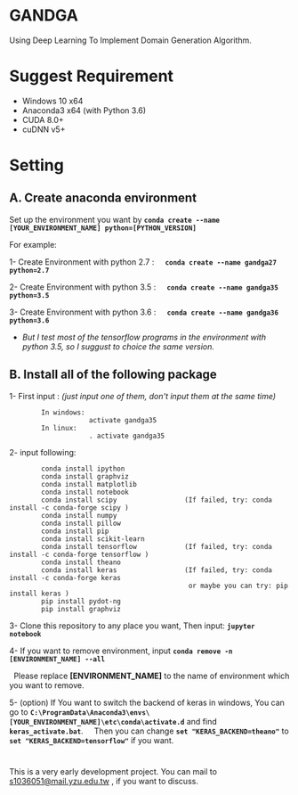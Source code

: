 # GANDGA
Using Deep Learning To Implement Domain Generation Algorithm.

# Suggest Requirement
* Windows 10 x64
* Anaconda3 x64 (with Python 3.6)
* CUDA 8.0+
* cuDNN v5+

# Setting
## A. Create anaconda environment

Set up the environment you want by **`conda create --name [YOUR_ENVIRONMENT_NAME] python=[PYTHON_VERSION]`**

For example: 

1- Create Environment with python 2.7 :     **`conda create --name gandga27 python=2.7`**

2- Create Environment with python 3.5 :     **`conda create --name gandga35 python=3.5`**

3- Create Environment with python 3.6 :     **`conda create --name gandga36 python=3.6`**

* *But I test most of the tensorflow programs in the environment with python 3.5, so I suggust to choice the same version.*

## B. Install all of the following package

1- First input : *(just input one of them, don't input them at the same time)*

            In windows:
                        activate gandga35
            In linux:
                        . activate gandga35
    
2- input following:

            conda install ipython
            conda install graphviz
            conda install matplotlib
            conda install notebook
            conda install scipy                 (If failed, try: conda install -c conda-forge scipy )
            conda install numpy 
            conda install pillow
            conda install pip
            conda install scikit-learn
            conda install tensorflow            (If failed, try: conda install -c conda-forge tensorflow )
            conda install theano
            conda install keras                 (If failed, try: conda install -c conda-forge keras 
                                                 or maybe you can try: pip install keras )
            pip install pydot-ng  
            pip install graphviz

3- Clone this repository to any place you want, Then input: **`jupyter notebook`** 

4- If you want to remove environment, input **`conda remove -n [ENVIRONMENT_NAME] --all`**

   Please replace **[ENVIRONMENT_NAME]** to the name of environment which you want to remove.

5- (option) If You want to switch the backend of keras in windows, You can go to **`C:\ProgramData\Anaconda3\envs\[YOUR_ENVIRONMENT_NAME]\etc\conda\activate.d`** and find **`keras_activate.bat`**.     Then you can change **`set "KERAS_BACKEND=theano"`** to **`set "KERAS_BACKEND=tensorflow"`** if you want.


#

This is a very early development project.
You can mail to s1036051@mail.yzu.edu.tw , if you want to discuss.

